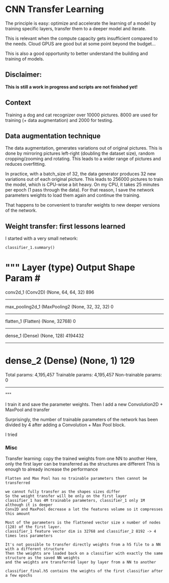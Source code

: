 # CNN Transfer Learning


The principle is easy: optimize and accelerate the learning of a model by training specific layers,
transfer them to a deeper model and iterate.

[//]: # (The gradients are fully A kind of bottleneck effect forces the layers to )

This is relevant when the compute capacity gets insufficient compared to the needs.
Cloud GPUS are good but at some point beyond the budget...

This is also a good opportunity to better understand the building and training of models.

## Disclaimer:
**This is still a work in progress and scripts are not finished yet!**

## Context
Training a dog and cat recognizer over 10000 pictures.
8000 are used for training (+ data augmentation) and 2000 for testing.

## Data augmentation technique
The data augmentation, generates variations out of original pictures.
This is done by mirroring pictures left-right (doubling the dataset size), random cropping/zooming and rotating.
This leads to a wider range of pictures and reduces overfitting.

In practice, with a batch_size of 32, the data generator produces 32 new variations out of each original picture.
This leads to 256000 pictures to train the model, which is CPU-wise a bit heavy.
On my CPU, it takes 25 minutes per epoch (1 pass through the data).
For that reason, I save the network parameters weights to load them again and continue the training.

That happens to be convenient to transfer weights to new deeper versions of the network.

## Weight transfer: first lessons learned
I started with a very small network:

    classifier_1.summary()

"""
Layer (type)                 Output Shape              Param #   
=================================================================
conv2d_1 (Conv2D)            (None, 64, 64, 32)        896       
_________________________________________________________________
max_pooling2d_1 (MaxPooling2 (None, 32, 32, 32)        0         
_________________________________________________________________
flatten_1 (Flatten)          (None, 32768)             0         
_________________________________________________________________
dense_1 (Dense)              (None, 128)               4194432   
_________________________________________________________________
dense_2 (Dense)              (None, 1)                 129       
=================================================================
Total params: 4,195,457
Trainable params: 4,195,457
Non-trainable params: 0
_________________________________________________________________
"""    

I train it and save the parameter weights.
Then I add a new Convolution2D + MaxPool and transfer 


    
Surprisingly, the number of trainable parameters of the network has been divided by 4 after adding a Convolution + Max Pool block.

I tried



### Misc
Transfer learning:
    copy the trained weights from one NN to another
    Here, only the first layer can be transferred as the structures are different
    This is enough to already increase the performance
    
    Flatten and Max Pool has no trainable parameters then cannot be transferred
    
    we cannot fully transfer as the shapes sizes differ
    So the weight transfer will be only on the first layer
    classifier_1 has 4M trainable parameters, classifier_1 only 1M although it is deeper
    Conv2D and MaxPool decrease a lot the features volume so it compresses this amount
    
    Most of the parameters is the flattened vector size x number of nodes (128) of the first layer.
    classifier_1 feature vector dim is 32768 and classifier_2 8192 -> 4 times less parameters
    
    It's not possible to transfer directly weights from a h5 file to a NN with a different structure
    Then the weights are loaded back on a classifier with exactly the same structure as the saved NN weights
    and the weights are transferred layer by layer from a NN to another
    
    classifier_final.h5 contains the weights of the first classifier after a few epochs

